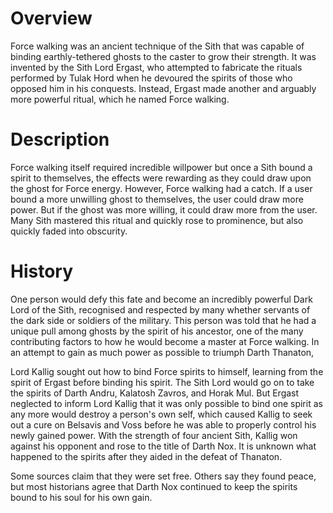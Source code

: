# Overview
Force walking was an ancient technique of the Sith that was capable of binding earthly-tethered ghosts to the caster to grow their strength.
It was invented by the Sith Lord Ergast, who attempted to fabricate the rituals performed by Tulak Hord when he devoured the spirits of those who opposed him in his conquests.
Instead, Ergast made another and arguably more powerful ritual, which he named Force walking.

# Description
Force walking itself required incredible willpower but once a Sith bound a spirit to themselves, the effects were rewarding as they could draw upon the ghost for Force energy.
However, Force walking had a catch.
If a user bound a more unwilling ghost to themselves, the user could draw more power.
But if the ghost was more willing, it could draw more from the user.
Many Sith mastered this ritual and quickly rose to prominence, but also quickly faded into obscurity.



# History
One person would defy this fate and become an incredibly powerful Dark Lord of the Sith, recognised and respected by many whether servants of the dark side or soldiers of the military.
This person was told that he had a unique pull among ghosts by the spirit of his ancestor, one of the many contributing factors to how he would become a master at Force walking.
In an attempt to gain as much power as possible to triumph Darth Thanaton,

Lord Kallig sought out how to bind Force spirits to himself, learning from the spirit of Ergast before binding his spirit.
The Sith Lord would go on to take the spirits of Darth Andru, Kalatosh Zavros, and Horak Mul.
But Ergast neglected to inform Lord Kallig that it was only possible to bind one spirit as any more would destroy a person's own self, which caused Kallig to seek out a cure on Belsavis and Voss before he was able to properly control his newly gained power.
With the strength of four ancient Sith, Kallig won against his opponent and rose to the title of Darth Nox.
It is unknown what happened to the spirits after they aided in the defeat of Thanaton.

Some sources claim that they were set free.
Others say they found peace, but most historians agree that Darth Nox continued to keep the spirits bound to his soul for his own gain.
